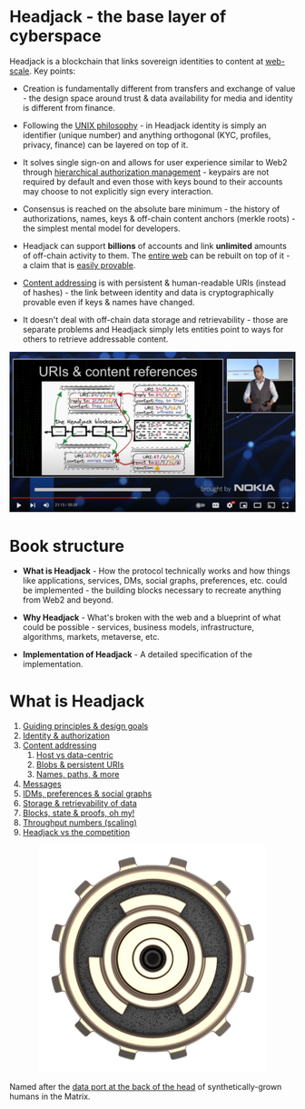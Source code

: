# Headjack - the base layer of cyberspace

<!-- <object width=100% data="images/Untitled-2022-06-08-1154.svg"></object> -->

<!-- <div width=100% style="background-color:green; overflow:auto;"> -->
<!-- add # before include for the preprocessor to work -->
<!-- {{include images/Untitled-2022-06-08-1154.svg}} -->
<!-- </div> -->
<!-- have to manually remove the size of the svg tag from the file after each export -->
<!-- also should replace href="https:// with href=" after each export -->
<!-- https://github.com/rust-lang/mdBook/issues/773 -->

Headjack is a blockchain that links sovereign identities to content at [web-scale](principles.md#web-scale-blockspace--the-unix-philosophy). Key points:

- Creation is fundamentally different from transfers and exchange of value - the design space around trust & data availability for media and identity is different from finance.

<!-- 
It is not about less or more trust but about better trust.

Headjack is about better trust - not trustlessness

creational - not transactional

# Motto: <s>TRUSTLESS</s> ***BETTER TRUST***

Headjack does sequencing of events.

Breaking apart identity and media allows for better incentives

it does not deal with storage and neither with routing - any kind of routing can be implemented on top of it with the advantage of addressing content in bulk or by source (publisher or creator)

 -->

- Following the [UNIX philosophy](https://en.wikipedia.org/wiki/Unix_philosophy) - in Headjack identity is simply an identifier (unique number) and anything orthogonal (KYC, profiles, privacy, finance) can be layered on top of it.

- It solves single sign-on and allows for user experience similar to Web2 through [hierarchical authorization management](identity.md) - keypairs are not required by default and even those with keys bound to their accounts may choose to not explicitly sign every interaction.

- Consensus is reached on the absolute bare minimum - the history of authorizations, names, keys & off-chain content anchors (merkle roots) - the simplest mental model for developers.

- Headjack can support **billions** of accounts and link **unlimited** amounts of off-chain activity to them. The [entire web](principles.md#web-scale-blockspace--the-unix-philosophy) can be rebuilt on top of it - a claim that is [easily provable](numbers.md).

- [Content addressing](addressing.md) is with persistent & human-readable URIs (instead of hashes) - the link between identity and data is cryptographically provable even if keys & names have changed.

- It doesn't deal with off-chain data storage and retrievability - those are separate problems and Headjack simply lets entities point to ways for others to retrieve addressable content.

<!-- - The move from the current [host-centric](host_centric.md#the-host-centric-web--its-decay) web towards [data-centric](host_vs_data_centric.md) addressing represents a paradigm shift around data ownership & access - an architectural reset of the internet. -->

<a href="https://www.youtube.com/watch?v=pEl2vLTStWE"><img src="images/youtube_first_talk_thumbnail.png"></a>

# Book structure

- **What is Headjack** - How the protocol technically works and how things like applications, services, DMs, social graphs, preferences, etc. could be implemented - the building blocks necessary to recreate anything from Web2 and beyond.

<!-- how it compares with other projects -->

- **Why Headjack** - What's broken with the web and a blueprint of what could be possible - services, business models, infrastructure, algorithms, markets, metaverse, etc.

- **Implementation of Headjack** - A detailed specification of the implementation.

# What is Headjack

<!-- The following sub-chapters convey the idea (**what**) and a high-level view of how it works: -->
1. [Guiding principles & design goals](principles.md)
1. [Identity & authorization](identity.md)
1. [Content addressing](addressing.md)
    1. [Host vs data-centric](host_vs_data_centric.md)
    1. [Blobs & persistent URIs](blobs_and_uris.md)
    1. [Names, paths, & more](names_and_paths.md)
1. [Messages](messages.md)
1. [IDMs, preferences & social graphs](idms_preferences.md)
1. [Storage & retrievability of data](store_and_retrieve.md)
1. [Blocks, state & proofs, oh my!](blocks_state_proofs.md)
1. [Throughput numbers (scaling)](numbers.md)
1. [Headjack vs the competition](competition.md)

<div style="text-align: center;">
    <img src="images/logo.png">
</div>

Named after the [data port at the back of the head](https://matrix.fandom.com/wiki/Headjack) of synthetically-grown humans in the Matrix.

<!-- https://www.youtube.com/watch?v=DoUQhYDz-Ys -->
